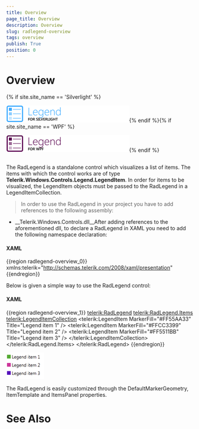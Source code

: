 ```yaml
---
title: Overview
page_title: Overview
description: Overview
slug: radlegend-overview
tags: overview
publish: True
position: 0
---
```


# Overview

{% if site.site_name == 'Silverlight' %}

![radlegend sl](images/radlegend_sl.png){% endif %}{% if site.site_name == 'WPF' %}

![radlegend wpf](images/radlegend_wpf.png){% endif %}

## 

The RadLegend is a standalone control which visualizes a list of items.
          The items with which the control works are of type __Telerik.Windows.Controls.Legend.LegendItem__.
          In order for items to be visualized, the LegendItem objects must be passed to the RadLegend in a LegendItemCollection.
        

>In order to use the RadLegend in your project you have to add references to the following assembly:
          

* __Telerik.Windows.Controls.dll__After adding references to the aforementioned dll, to declare a RadLegend in XAML you 
            need to add the following namespace declaration:
          

#### __XAML__

{{region radlegend-overview_0}}
	xmlns:telerik="http://schemas.telerik.com/2008/xaml/presentation"
	{{endregion}}



Below is given a simple way to use the RadLegend control:
        

#### __XAML__

{{region radlegend-overview_1}}
	<telerik:RadLegend>
	    <telerik:RadLegend.Items>
	        <telerik:LegendItemCollection>
	            <telerik:LegendItem MarkerFill="#FF55AA33" Title="Legend item 1" />
	            <telerik:LegendItem MarkerFill="#FFCC3399" Title="Legend item 2" />
	            <telerik:LegendItem MarkerFill="#FF5511BB" Title="Legend item 3" />
	        </telerik:LegendItemCollection>
	    </telerik:RadLegend.Items>
	</telerik:RadLegend>
	{{endregion}}

![Legend 1](images/radlegend-overview-0.png)

The RadLegend is easily customized through the DefaultMarkerGeometry, ItemTemplate and ItemsPanel properties.
        

# See Also
